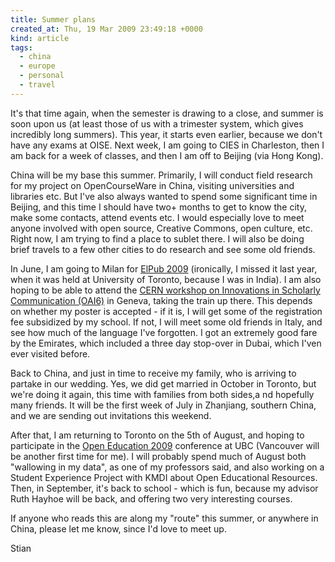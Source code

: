```yaml
---
title: Summer plans
created_at: Thu, 19 Mar 2009 23:49:18 +0000
kind: article
tags:
  - china
  - europe
  - personal
  - travel
---
```


It's that time again, when the semester is drawing to a close, and
summer is soon upon us (at least those of us with a trimester system,
which gives incredibly long summers). This year, it starts even earlier,
because we don't have any exams at OISE. Next week, I am going to CIES
in Charleston, then I am back for a week of classes, and then I am off
to Beijing (via Hong Kong).

China will be my base this summer. Primarily, I will conduct field
research for my project on OpenCourseWare in China, visiting
universities and libraries etc. But I've also always wanted to spend
some significant time in Beijing, and this time I should have two+
months to get to know the city, make some contacts, attend events etc. I
would especially love to meet anyone involved with open source, Creative
Commons, open culture, etc. Right now, I am trying to find a place to
sublet there. I will also be doing brief travels to a few other cities
to do research and see some old friends.

In June, I am going to Milan for [ElPub
2009](http://conferences.aepic.it/elpub2009/) (ironically, I missed it
last year, when it was held at University of Toronto, because I was in
India). I am also hoping to be able to attend the [CERN workshop on
Innovations in Scholarly Communication
(OAI6)](http://indico.cern.ch/conferenceDisplay.py?confId=48321) in
Geneva, taking the train up there. This depends on whether my poster is
accepted - if it is, I will get some of the registration fee subsidized
by my school. If not, I will meet some old friends in Italy, and see how
much of the language I've forgotten. I got an extremely good fare by the
Emirates, which included a three day stop-over in Dubai, which I'ven
ever visited before.

Back to China, and just in time to receive my family, who is arriving to
partake in our wedding. Yes, we did get married in October in Toronto,
but we're doing it again, this time with families from both sides,a nd
hopefully many friends. It will be the first week of July in Zhanjiang,
southern China, and we are sending out invitations this weekend.

After that, I am returning to Toronto on the 5th of August, and hoping
to participate in the [Open Education
2009](http://olt.ubc.ca/spotlight/at_a_glance/ubc_events/?CA=49458)
conference at UBC (Vancouver will be another first time for me). I will
probably spend much of August both "wallowing in my data", as one of my
professors said, and also working on a Student Experience Project with
KMDI about Open Educational Resources. Then, in September, it's back to
school - which is fun, because my advisor Ruth Hayhoe will be back, and
offering two very interesting courses.

If anyone who reads this are along my "route" this summer, or anywhere
in China, please let me know, since I'd love to meet up.

Stian
